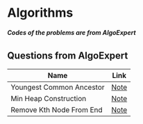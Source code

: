 # Algorithms
###### ***Codes of the problems are from AlgoExpert***
## Questions from AlgoExpert 
Name                       | Link
---------------------------|------
 Youngest Common Ancestor  |[Note](https://github.com/jinmountain/Algorithms/blob/master/algoExpert/youngestCommonAncestor.py)
 Min Heap Construction     |[Note](https://github.com/jinmountain/Algorithms/blob/master/algoExpert/minHeapConstruction.py)
 Remove Kth Node From End  |[Note](https://github.com/jinmountain/Algorithms/blob/master/algoExpert/removeKthNodeFromEnd.py)
